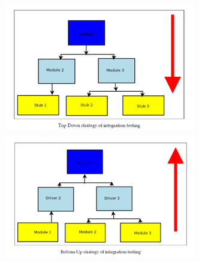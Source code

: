 ![Test Driven - Top-Down](..\images\top-down.png)

![Test Driven - Bottom-Up](..\images\bottom-up.png)